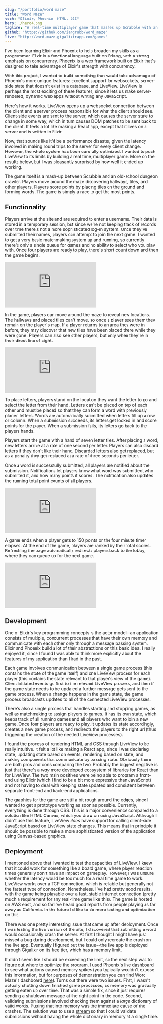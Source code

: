 ```yaml
---
slug: "/portfolio/word-maze"
title: "Word Maze"
tech: "Elixir, Phoenix, HTML, CSS"
hero: ./hero4.png
tagline: "A real-time multiplayer game that mashes up Scrabble with an old-school dungeon crawler."
github: "https://github.com/iangrubb/word_maze"
live: "http://word-maze.gigalixirapp.com/games"
---
```


I've been learning Elixir and Phoenix to help broaden my skills as a programmer. Elixir is a functional language built on Erlang, with a strong emphasis on concurrency. Phoenix is a web framework built on Elixir that's designed to take advantage of Elixir's strength with concurrency.

With this project, I wanted to build something that would take advantage of Phoenix's more unique features: excellent support for websockets, server-side state that doesn't exist in a database, and LiveView. LiveView is perhaps the most exciting of these features, since it lets us make server-rendered, dynamic web apps without writing any JavaScript.

Here's how it works. LiveView opens up a websocket connection between the client and a server process responsible for what the client should see. Client-side events are sent to the server, which causes the server state to change in some way, which in turn causes DOM patches to be sent back to the client. It feels a lot like making a React app, except that it lives on a server and is written in Elixir.

Now, that sounds like it'd be a performance disaster, given the latency involved in making round trips to the server for every client change. However, the whole system has been carefully optimized. I wanted to push LiveView to its limits by building a real time, multiplayer game. More on the results below, but I was pleasantly surprised by how well it ended up working.

The game itself is a mash-up between Scrabble and an old-school dungeon crawler. Players move around the maze discovering hallways, tiles, and other players. Players score points by placing tiles on the ground and forming words. The game is simply a race to get the most points.

## Functionality

Players arrive at the site and are required to enter a username. Their data is stored in a temporary session, but since we're not keeping track of records over time there's not a more sophisticated log-in system. Once they've submitted their names, players can attempt to join the next game. I wanted to get a very basic matchmaking system up and running, so currently there's only a single queue for games and no ability to select who you play with. Once four players are ready to play, there's short count down and then the game begins.

<iframe src="https://player.vimeo.com/video/450868861" title="Match Making" vratio="57" frameborder="0" allow="autoplay; fullscreen" allowfullscreen></iframe>

In the game, players can move around the maze to reveal new locations. The hallways and placed tiles can't move, so once a player sees them they remain on the player's map. If a player returns to an area they were in before, they may discover that new tiles have been placed there while they were gone. Players can also see other players, but only when they're in their direct line of sight.

<iframe src="https://player.vimeo.com/video/450868994" title="Movement and Field of View" vratio="57" frameborder="0" allow="autoplay; fullscreen" allowfullscreen></iframe>

To place letters, players stand on the location they want the letter to go and select the letter from their hand. Letters can't be placed on top of each other and must be placed so that they can form a word with previously placed letters. Words are automatically submitted when letters fill up a row or column. When a submission succeeds, its letters get locked in and score points for the player. When a submission fails, its letters go back to the players hands.

Players start the game with a hand of seven letter tiles. After placing a word, new letters arrive at a rate of one second per letter. Players can also discard letters if they don't like their hand. Discarded letters also get replaced, but as a penalty they get replaced at a rate of three seconds per letter.

Once a word is successfully submitted, all players are notified about the submission. Notifications let players know what word was submitted, who submitted it, and how many points it scored. The notification also updates the running total point counts of all players.

<iframe src="https://player.vimeo.com/video/450869028" title="Letter Placement and Notifications" vratio="57" frameborder="0" allow="autoplay; fullscreen" allowfullscreen></iframe>

A game ends when a player gets to 150 points or the four minute timer elapses. At the end of the game, players are ranked by their total scores. Refreshing the page automatically redirects players back to the lobby, where they can queue up for the next game.

<iframe src="https://player.vimeo.com/video/450869061" title="Game Ending" vratio="57"  frameborder="0" allow="autoplay; fullscreen" allowfullscreen></iframe>


## Development

One of Elixir's key programming concepts is the actor model--an application consists of multiple, concurrent processes that have their own memory and communicate with each other only through a message passing system. Elixir and Phoenix build a lot of their abstractions on this basic idea. I really enjoyed it, since I found I was able to think more explicitly about the features of my application than I had in the past.

Each game involves communication between a single game process (this contains the state of the game itself) and one LiveView process for each player (this contains the state relevant to that player's view of the game). Client initiated events go first to the relevant LiveView process, and then if the game state needs to be updated a further message gets sent to the game process. When a change happens in the game state, the game process broadcasts updates to all of the connected LiveView processes.

There's also a single process that handles starting and stopping games, as well as matchmaking to assign players to games. It has its own state, which keeps track of all running games and all players who want to join a new game. Once four players are ready to play, it updates its state accordingly, creates a new game process, and redirects the players to the right url (thus triggering the creation of the needed LiveView processes).

I found the process of rendering HTML and CSS through LiveView to be really intuitive. It felt a lot like making a React app, since I was declaring state, updating state based on events, rendering based on state, and making components that communicate by passing state. Obviously there are both pros and cons comparing the two. Probably the biggest negative is just that there's a *way* more developed ecosystem of libraries for React than for LiveView. The two main positives were being able to program a front-end using Elixir (which I find to be a bit more expressive than JavaScript) and not having to deal with keeping state updated and consistent between separate front-end and back-end applications.

The graphics for the game are still a bit rough around the edges, since I wanted to get a prototype working as soon as possible. Currently, everything is done through CSS. This is a major convenience compared to a solution like HTML Canvas, which you draw on using JavaScript. Although I didn't use this feature, LiveView *does* have support for calling client-side JavaScript based on LiveView state changes. This means that in principle it should be possible to make a more sophisticated version of the application using Canvas-based graphics.



## Deployment

I mentioned above that I wanted to test the capacities of LiveView. I knew that it could work for something like a board game, where player reaction times generally don't have an impact on gameplay. However, I was unsure whether the latency would be too much for a real time game to work. LiveView works over a TCP connection, which is reliable but generally not the fastest type of connection. Nonetheless, I've had pretty good results, with the game being playable over a fast, stable internet connection (pretty much a requirement for any real-time game like this). The game is hosted on AWS east, and so far I've heard good reports from people playing as far away as California. In the future I'd like to do more testing and optimization on this.

There was one pretty interesting issue that came up after deployment. Once I was testing the live version of the site, I discovered that submitting a word would occasionally crash the server. At first I thought I might have just missed a bug during development, but I could only recreate the crash on the live app. Eventually I figured out the issue--the live app is deployed through Gigalixir on its free tier, which has a memory limit.

It didn't seem like I should be exceeding the limit, so the next step was to figure out where to optimize the program. I used Phoenix's live dashboard to see what actions caused memory spikes (you typically wouldn't expose this information, but for purposes of demonstration you can find Word Maze's dashboard [here](http://word-maze.gigalixirapp.com/dashboard)). Turns out there were two issues. First, I wasn't actually shutting down finished game processes, so memory was gradually getting eaten up over time. That was a simple fix, since it just requires sending a shutdown message at the right point in the code. Second, validating submissions involved checking them against a *large* dictionary of valid words. Putting that into memory was the immediate cause of the crashes. The solution was to use a [stream](https://hexdocs.pm/elixir/Stream.html) so that I could validate submissions without having the whole dictionary in memory at a single time.